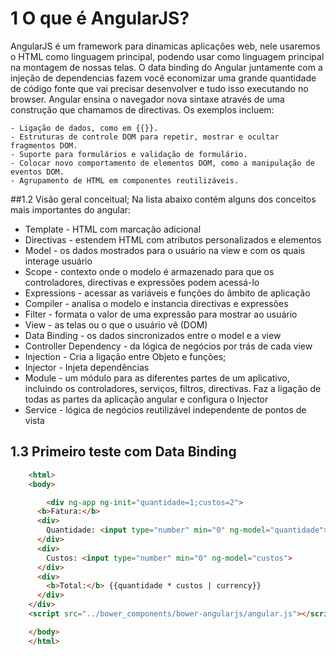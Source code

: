 1 O que é AngularJS?
========

AngularJS é um framework para dinamicas aplicações web, nele usaremos o HTML como linguagem principal, podendo usar como linguagem principal na montagem de nossas telas. O data binding do Angular juntamente com a injeção de dependencias fazem você economizar uma grande quantidade de código fonte que vai precisar desenvolver e tudo isso executando no browser. 
Angular ensina o navegador nova sintaxe através de uma construção que chamamos de directivas. Os exemplos incluem:

	- Ligação de dados, como em {{}}.
	- Estruturas de controle DOM para repetir, mostrar e ocultar fragmentos DOM.
	- Suporte para formulários e validação de formulário.
	- Colocar novo comportamento de elementos DOM, como a manipulação de eventos DOM.
	- Agrupamento de HTML em componentes reutilizáveis.

##1.2 Visão geral conceitual;
Na lista abaixo contém alguns dos conceitos mais importantes do angular:
		
- Template - HTML com marcação adicional
- Directivas - estendem HTML com atributos personalizados e elementos
- Model - os dados mostrados para o usuário na view e com os quais interage usuário
- Scope -	contexto onde o modelo é armazenado para que os controladores, directivas e expressões podem acessá-lo
- Expressions - acessar as variáveis e funções do âmbito de aplicação
- Compiler - analisa o modelo e instancia directivas e expressões
- Filter - formata o valor de uma expressão para mostrar ao usuário
- View -	as telas ou o que o usuário vê (DOM)
- Data Binding -	os dados sincronizados entre o model e a view
- Controller Dependency - da lógica de negócios por trás de cada view		
- Injection - Cria a ligação entre Objeto e funções;
- Injector - Injeta dependências
- Module 	- um módulo para as diferentes partes de um aplicativo, incluindo os controladores, serviços, filtros, directivas. Faz a ligação de todas as partes da aplicação angular e configura o Injector
- Service - lógica de negócios reutilizável independente de pontos de vista

## 1.3 Primeiro teste com Data Binding
```html
    <html>
    <body>

     	<div ng-app ng-init="quantidade=1;custos=2">
	  <b>Fatura:</b>
	  <div>
	    Quantidade: <input type="number" min="0" ng-model="quantidade">
	  </div>
	  <div>
	    Custos: <input type="number" min="0" ng-model="custos">
	  </div>
	  <div>
	    <b>Total:</b> {{quantidade * custos | currency}}
	  </div>
	</div>
	<script src="../bower_components/bower-angularjs/angular.js"></script>

    </body>
    </html>
```